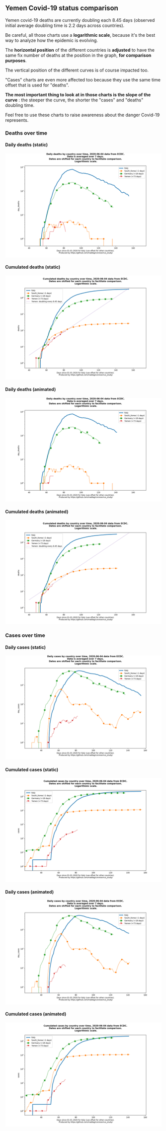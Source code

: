 ## Yemen Covid-19 status comparison 

Yemen covid-19 deaths are currently doubling each 8.45 days (observed initial average doubling time is 2.2 days across countries).



Be careful, all those charts use a **logarithmic scale**, because it's the best way to analyze how the epidemic is evolving.
 
The **horizontal position** of the different countries is **adjusted** to have the same fix number of deaths at the position in the graph, **for comparison purposes**.

The vertical position of the different curves is of course impacted too.

"Cases" charts are even more affected too because they use the same time offset that is used for "deaths".

**The most important thing to look at in those charts is the slope of the curve** : the steeper the curve, the shorter the "cases" and "deaths" doubling time.

Feel free to use these charts to raise awareness about the danger Covid-19 represents. 


 
### Deaths over time
 
#### Daily deaths (static)
![Yemen covid-19 daily deaths static chart](https://raw.githubusercontent.com/madlag/coronavirus_study/master/notebooks/graphs/2020-06-04/countries/Yemen/2020-06-04_Yemen_day_deaths.png "Yemen covid-19 day_deaths static chart")   
 
#### Cumulated deaths (static)
![Yemen covid-19 cumulated deaths static chart](https://raw.githubusercontent.com/madlag/coronavirus_study/master/notebooks/graphs/2020-06-04/countries/Yemen/2020-06-04_Yemen_deaths.png "Yemen covid-19 deaths static chart")   
 
#### Daily deaths (animated)
![Yemen covid-19 daily deaths animated chart](https://raw.githubusercontent.com/madlag/coronavirus_study/master/notebooks/graphs/2020-06-04/countries/Yemen/2020-06-04_Yemen_day_deaths.gif "Yemen covid-19 day_deaths animated chart")   
 
#### Cumulated deaths (animated)
![Yemen covid-19 cumulated deaths animated chart](https://raw.githubusercontent.com/madlag/coronavirus_study/master/notebooks/graphs/2020-06-04/countries/Yemen/2020-06-04_Yemen_deaths.gif "Yemen covid-19 deaths animated chart")   

 
### Cases over time
 
#### Daily cases (static)
![Yemen covid-19 daily cases static chart](https://raw.githubusercontent.com/madlag/coronavirus_study/master/notebooks/graphs/2020-06-04/countries/Yemen/2020-06-04_Yemen_day_cases.png "Yemen covid-19 day_cases static chart")   
 
#### Cumulated cases (static)
![Yemen covid-19 cumulated cases static chart](https://raw.githubusercontent.com/madlag/coronavirus_study/master/notebooks/graphs/2020-06-04/countries/Yemen/2020-06-04_Yemen_cases.png "Yemen covid-19 cases static chart")   
 
#### Daily cases (animated)
![Yemen covid-19 daily cases animated chart](https://raw.githubusercontent.com/madlag/coronavirus_study/master/notebooks/graphs/2020-06-04/countries/Yemen/2020-06-04_Yemen_day_cases.gif "Yemen covid-19 day_cases animated chart")   
 
#### Cumulated cases (animated)
![Yemen covid-19 cumulated cases animated chart](https://raw.githubusercontent.com/madlag/coronavirus_study/master/notebooks/graphs/2020-06-04/countries/Yemen/2020-06-04_Yemen_cases.gif "Yemen covid-19 cases animated chart")   

